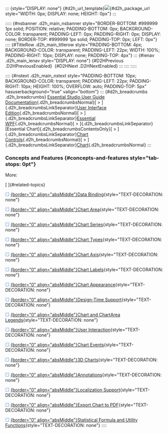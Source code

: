 ::: {style="DISPLAY: none"}
[](ms-xhelp:///?Id=d2h_url_template){#d2h_url_template}![](!package_url!){#d2h_package_url style="WIDTH: 0px; DISPLAY: none; HEIGHT: 0px"}
:::

::::: {#nsbanner .d2h_main_nsbanner style="BORDER-BOTTOM: #999999 1px solid; POSITION: relative; PADDING-BOTTOM: 0px; BACKGROUND-COLOR: transparent; PADDING-LEFT: 0px; PADDING-RIGHT: 0px; DISPLAY: none; BORDER-TOP: #999999 1px solid; PADDING-TOP: 0px; LEFT: 0px"}
:::: {#TitleRow .d2h_main_titlerow style="PADDING-BOTTOM: 4px; BACKGROUND-COLOR: transparent; PADDING-LEFT: 22px; WIDTH: 100%; PADDING-RIGHT: 10px; DISPLAY: none; PADDING-TOP: 4px"}
::: {#ienav .d2h_main_ienav style="DISPLAY: none"}
[](ms-xhelp:///?Id=59e9308a-e44f-4de3-a5d5-94a77f146e67){#D2HPrevious .D2HPreviousEnabled}  [](ms-xhelp:///?Id=8bb855c7-07f5-4839-b7b9-7a66da8852ec){#D2HNext .D2HNextEnabled}
:::
::::
:::::

:::: {#nstext .d2h_main_nstext style="PADDING-BOTTOM: 10px; BACKGROUND-COLOR: transparent; PADDING-LEFT: 22px; PADDING-RIGHT: 10px; HEIGHT: 100%; OVERFLOW: auto; PADDING-TOP: 5px" hasuserbackground="true" valign="bottom"}
::: {#d2h_breadcrumbs .d2h_breadcrumbs}
[Essential Studio User Guide Documentation](ms-xhelp:///?Id=12457748-09e3-4d74-a240-8e049cedf030){.d2h_breadcrumbsNormal}[ \> ]{.d2h_breadcrumbsLinkSeparator}[User Interface Edition](ms-xhelp:///?Id=c29296b7-531c-413b-a0ec-488ca1f7f669){.d2h_breadcrumbsNormal}[ \> ]{.d2h_breadcrumbsLinkSeparator}[Essential WPF](ms-xhelp:///?Id=7f4f82c5-151c-4262-94d0-75c4626c77bc){.d2h_breadcrumbsNormal}[ \> ]{.d2h_breadcrumbsLinkSeparator}[Essential Chart]{.d2h_breadcrumbsContentsOnly}[ \> ]{.d2h_breadcrumbsLinkSeparator}[Chart Controls](ms-xhelp:///?Id=a31cf788-e675-45c2-abaf-c10c20850169){.d2h_breadcrumbsNormal}[ \> ]{.d2h_breadcrumbsLinkSeparator}[Chart](ms-xhelp:///?Id=59e9308a-e44f-4de3-a5d5-94a77f146e67){.d2h_breadcrumbsNormal}
:::

### Concepts and Features {#concepts-and-features style="tab-stops: 0pt"}

More:

[ ]{#related-topics}

[![](button.gif){border="0" align="absMiddle"}Data Binding](ms-xhelp:///?Id=9a6d428c-3cce-4990-a1d9-7f30f38e108f){style="TEXT-DECORATION: none"}

[![](button.gif){border="0" align="absMiddle"}Chart Area](ms-xhelp:///?Id=d1717e16-8084-403a-a17a-008f43c37b70){style="TEXT-DECORATION: none"}

[![](button.gif){border="0" align="absMiddle"}Chart Series](ms-xhelp:///?Id=350a4174-4413-41a6-aa6c-ad875a5c4c7f){style="TEXT-DECORATION: none"}

[![](button.gif){border="0" align="absMiddle"}Chart Types](ms-xhelp:///?Id=4b8d59b2-940e-47b9-a2fa-1bea3428aa0f){style="TEXT-DECORATION: none"}

[![](button.gif){border="0" align="absMiddle"}Chart Axis](ms-xhelp:///?Id=09603925-8e84-4406-bc64-3831e449a7e5){style="TEXT-DECORATION: none"}

[![](button.gif){border="0" align="absMiddle"}Chart Labels](ms-xhelp:///?Id=3fcc2c16-d84b-40c6-9aeb-9f5fd91c44cb){style="TEXT-DECORATION: none"}

[![](button.gif){border="0" align="absMiddle"}Chart Appearance](ms-xhelp:///?Id=e9652516-884d-4cbc-977c-f4078e8af0eb){style="TEXT-DECORATION: none"}

[![](button.gif){border="0" align="absMiddle"}Design-Time Support](ms-xhelp:///?Id=106f8f91-5dc8-4b07-a08b-898db54a13da){style="TEXT-DECORATION: none"}

[![](button.gif){border="0" align="absMiddle"}Chart and ChartArea Legends](ms-xhelp:///?Id=18e2c94d-8c34-42c0-806d-3d3fc3a3f310){style="TEXT-DECORATION: none"}

[![](button.gif){border="0" align="absMiddle"}User Interaction](ms-xhelp:///?Id=7129b6a6-f152-423f-8812-47c6f2e0dcbe){style="TEXT-DECORATION: none"}

[![](button.gif){border="0" align="absMiddle"}Chart Events](ms-xhelp:///?Id=c5405e17-87c5-4547-97c7-4ba7c4637682){style="TEXT-DECORATION: none"}

[![](button.gif){border="0" align="absMiddle"}3D Charts](ms-xhelp:///?Id=03fd3866-99d1-4ca7-81c7-3e4fa620bc63){style="TEXT-DECORATION: none"}

[![](button.gif){border="0" align="absMiddle"}Annotations](ms-xhelp:///?Id=614b430d-b959-41e6-8c67-a310d11ec040){style="TEXT-DECORATION: none"}

[![](button.gif){border="0" align="absMiddle"}Localization Support](ms-xhelp:///?Id=db9c9278-dbf0-4d0e-a754-91504de908dc){style="TEXT-DECORATION: none"}

[![](button.gif){border="0" align="absMiddle"}Export Chart to PDF](ms-xhelp:///?Id=91ac7fa9-a1a5-4e23-97c8-bbf765aebcb2){style="TEXT-DECORATION: none"}

[![](button.gif){border="0" align="absMiddle"}Statistical Formula and Utility Functions](ms-xhelp:///?Id=54b3acd9-8de2-4acd-a655-61ab3a7628d5){style="TEXT-DECORATION: none"}
::::
